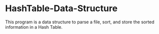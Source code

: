 # HashTable-Data-Structure
This program is a data structure to parse a file, sort, and store the sorted information in a Hash Table.
